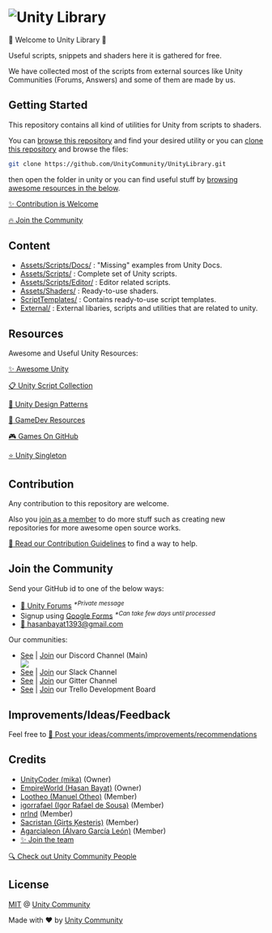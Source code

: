 
# ![Unity Library](https://i.imgur.com/btbDvqv.png)

:tada: Welcome to Unity Library  :tada:

Useful scripts, snippets and shaders here it is gathered for free.

We have collected most of the scripts from external sources like Unity Communities (Forums, Answers) and some of them are made by us.

## Getting Started

This repository contains all kind of utilities for Unity from scripts to shaders.

You can [browse this repository](#content) and find your desired utility or you can [clone this repository](https://help.github.com/articles/cloning-a-repository/) and browse the files:

```bash
git clone https://github.com/UnityCommunity/UnityLibrary.git
```

then open the folder in unity or you can find useful stuff by [browsing awesome resources in the below](#resources).

[:sparkles: Contribution is Welcome](#contribution)

[:fire: Join the Community](#join-the-community)

## Content

- [Assets/Scripts/Docs/](https://github.com/UnityCommunity/UnityLibrary/tree/master/Assets/Scripts/Docs) : "Missing" examples from Unity Docs.
- [Assets/Scripts/](https://github.com/UnityCommunity/UnityLibrary/tree/master/Assets/Scripts) : Complete set of Unity scripts.
- [Assets/Scripts/Editor/](https://github.com/UnityCommunity/UnityLibrary/tree/master/Assets/Scripts/Editor) : Editor related scripts.
- [Assets/Shaders/](https://github.com/UnityCommunity/UnityLibrary/tree/master/Assets/Shaders) : Ready-to-use shaders.
- [ScriptTemplates/](https://github.com/UnityCommunity/UnityLibrary/tree/master/ScriptTemplates) : Contains ready-to-use script templates.
- [External/](https://github.com/UnityCommunity/UnityLibrary/tree/master/External) : External libaries, scripts and utilities that are related to unity.

## Resources

Awesome and Useful Unity Resources:

[:sparkles: Awesome Unity](https://github.com/RyanNielson/awesome-unity)

[:clipboard: Unity Script Collection](https://github.com/michidk/Unity-Script-Collection)

[:book: Unity Design Patterns](https://github.com/Naphier/unity-design-patterns)

[:scroll: GameDev Resources](https://github.com/Kavex/GameDev-Resources)

[:video_game: Games On GitHub](https://github.com/leereilly/games/)

[:star: Unity Singleton](https://github.com/UnityCommunity/UnitySingleton)

## Contribution

Any contribution to this repository are welcome.

Also you [join as a member](#join-the-community) to do more stuff such as creating new repositories for more awesome open source works.

[:closed_book: Read our Contribution Guidelines](https://github.com/UnityCommunity/UnityLibrary/blob/master/CONTRIBUTING.md) to find a way to help.

## Join the Community

Send your GitHub id to one of the below ways:

- [:speech_balloon: Unity Forums](https://forum.unity3d.com/conversations/add?to=mgear) <sup><i>*Private message</i></sup>
- Signup using [Google Forms](https://goo.gl/forms/DFspn3ByJBoLWEth2) <sup><i>*Can take few days until processed</i></sup>
- [:e-mail: hasanbayat1393@gmail.com](mailto:hasanbayat1393@gmail.com)

Our communities:

- [See](https://discordapp.com/channels/337579253866692608/337579253866692608) | [Join](https://discord.gg/cXT97hU) our Discord Channel (Main)<div><a href="https://discord.gg/cXT97hU"> <img src="https://img.shields.io/discord/337579253866692608.svg"></a></div>
- [See](https://unitylibrary.slack.com/) | [Join](https://join.slack.com/t/unitylibrary/shared_invite/MjE1MDA2NzExNDEwLTE1MDA0OTE5NzktOGJmYTI0ZDlkNA) our Slack Channel
- [See](https://gitter.im/UnityCommunity/Lobby) | [Join](https://gitter.im/UnityCommunity/Lobby?utm_source=share-link&utm_medium=link&utm_campaign=share-link) our Gitter Channel
- [See](https://trello.com/b/1sOcvQzd) | [Join](https://trello.com/invite/unitycommunity/239a9f3cdaf3c54cf7efc2540c304279) our Trello Development Board

## Improvements/Ideas/Feedback

Feel free to [:postbox: Post your ideas/comments/improvements/recommendations](https://github.com/UnityCommunity/UnityLibrary/issues)

## Credits

- [UnityCoder (mika)](https://github.com/unitycoder) (Owner)
- [EmpireWorld (Hasan Bayat)](https://github.com/EmpireWorld) (Owner)
- [Lootheo (Manuel Otheo)](https://github.com/Lootheo) (Member)
- [igorrafael (Igor Rafael de Sousa)](https://github.com/igorrafael) (Member)
- [nrlnd](https://github.com/nrlnd) (Member)
- [Sacristan (Ģirts Ķesteris)](https://github.com/Sacristan) (Member)
- [Agarcialeon (Álvaro García León)](https://github.com/agarcialeon) (Member)
- [:sparkles: Join the team](#join-the-community)

[:mag: Check out Unity Community People](https://github.com/orgs/UnityCommunity/people)

## License

[MIT](https://github.com/UnityCommunity/UnityLibrary/blob/master/LICENSE.md) @ [Unity Community](https://github.com/UnityCommunity/)

Made with :heart: by [Unity Community](https://github.com/UnityCommunity/)
